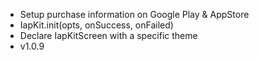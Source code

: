 - Setup purchase information on Google Play & AppStore
- IapKit.init(opts, onSuccess, onFailed)
- Declare IapKitScreen with a specific theme
- v1.0.9
